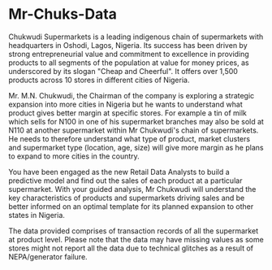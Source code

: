 # Mr-Chuks-Data
Chukwudi Supermarkets is a leading indigenous chain of supermarkets with headquarters in Oshodi, Lagos, Nigeria. Its success has been driven by strong entrepreneurial value and commitment to excellence in providing products to all segments of the population at value for money prices, as underscored by its slogan "Cheap and Cheerful". It offers over 1,500 products across 10 stores in different cities of Nigeria.

Mr. M.N. Chukwudi, the Chairman of the company is exploring a strategic expansion into more cities in Nigeria but he wants to understand what product gives better margin at specific stores. For example a tin of milk which sells for N100 in one of his supermarket branches may also be sold at N110 at another supermarket within Mr Chukwudi's chain of supermarkets. He needs to therefore understand what type of product, market clusters and supermarket type (location, age, size) will give more margin as he plans to expand to more cities in the country.

You have been engaged as the new Retail Data Analysts to build a predictive model and find out the sales of each product at a particular supermarket. With your guided analysis, Mr Chukwudi will understand the key characteristics of products and supermarkets driving sales and be better informed on an optimal template for its planned expansion to other states in Nigeria.

The data provided comprises of transaction records of all the supermarket at product level. Please note that the data may have missing values as some stores might not report all the data due to technical glitches as a result of NEPA/generator failure.
